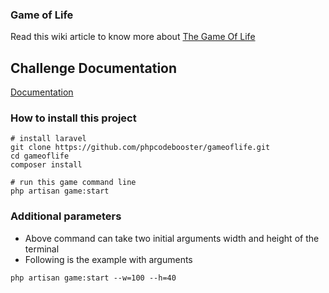 ### Game of Life
Read this wiki article to know more about [The Game Of Life](https://en.wikipedia.org/wiki/Conway%27s_Game_of_Life)

## Challenge Documentation
[Documentation](https://github.com/careernowbrands/full-stack-engineer/blob/master/challenges/coding-challenge-1.md)


### How to install this project
```
# install laravel
git clone https://github.com/phpcodebooster/gameoflife.git
cd gameoflife
composer install

# run this game command line
php artisan game:start
```

### Additional parameters
- Above command can take two initial arguments width and height of the terminal
- Following is the example with arguments

```
php artisan game:start --w=100 --h=40
```